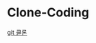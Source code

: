 # Clone-Coding

[git 클론](https://chovy-hana-file-server.s3.ap-northeast-2.amazonaws.com/GitHub%EA%B5%AC%EB%B2%84%EC%A0%84/github/index.html)
